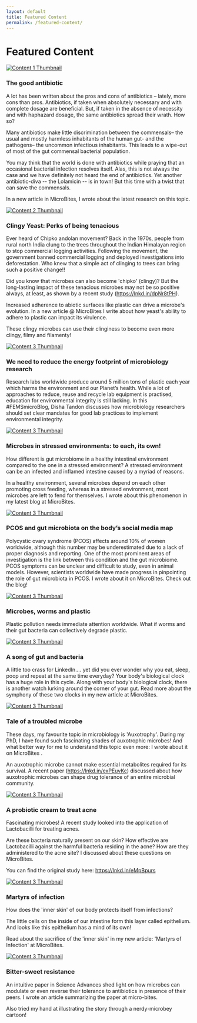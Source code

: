 ```yaml
---
layout: default
title: Featured Content
permalink: /featured-content/
---
```

<div id="featured-content" class="tab active">
    <h1>Featured Content</h1>
    <div class="featured-container">
    <div class="content-card">
      <a href="https://micro-bites.org/2024/07/08/the-good-antibiotic/">
	      <img src="https://microbitesorg.wordpress.com/wp-content/uploads/2024/07/lolamicin_antibiotic_bacteria.png" alt="Content 1 Thumbnail"></a>
      		<div class="content-text">
		        <h3>The good antibiotic</h3>
			        <p>A lot has been written about the pros and cons of antibiotics – lately, more cons than pros. Antibiotics, if taken when absolutely necessary and with complete dosage are beneficial. But, if taken in the absence of necessity and with haphazard dosage, the same antibiotics spread their wrath. How so?

Many antibiotics make little discrimination between the commensals– the usual and mostly harmless inhabitants of the human gut- and the pathogens– the uncommon infectious inhabitants. This leads to a wipe-out of most of the gut commensal bacterial population. 

You may think that the world is done with antibiotics while praying that an occasional bacterial infection resolves itself. Alas, this is not always the case and we have definitely not heard the end of antibiotics. Yet another antibiotic-diva -- the Lolamicin -- is in town! But this time with a twist that can save the commensals.

In a new article in MicroBites, I wrote about the latest research on this topic.</p>
	</div>
    </div>
    <div class="content-card">
    <a href="https://micro-bites.org/2024/02/16/clingy-yeast-perks-of-being-tenacious/">
	    <img src="https://microbitesorg.wordpress.com/wp-content/uploads/2024/02/yeast3.png" alt="Content 2 Thumbnail"></a>
      <div class="content-text">
        <h3>Clingy Yeast: Perks of being tenacious</h3>
        <p>Ever heard of Chipko andolan movement? Back in the 1970s, people from rural north India clung to the trees throughout the Indian Himalayan region to stop commercial logging activities. Following the movement, the government banned commercial logging and deployed investigations into deforestation. Who knew that a simple act of clinging to trees can bring such a positive change!! 

Did you know that microbes can also become 'chipko' (clingy)? But the long-lasting impact of these tenacious microbes may not be so positive always, at least, as shown by a recent study (https://lnkd.in/dpNr8tPH).

Increased adherence to abiotic surfaces like plastic can drive a microbe's evolution. In a new article @ MicroBites I write about how yeast's ability to adhere to plastic can impact its virulence. 

These clingy microbes can use their clinginess to become even more clingy, filmy and filamenty!
	</p>
      	</div>
      </div>
    <div class="content-card">
    <a href="https://fems-microbiology.org/femsmicroblog-reduce-energy-footprint-of-microbiology-research/">
	    <img src="https://fems-microbiology.org/wp-content/uploads/2021/07/Microbe_Science-1024x672.png" alt="Content 3 Thumbnail"></a>
      <div class="content-text">
        <h3>We need to reduce the energy footprint of microbiology research</h3>
	<p>Research labs worldwide produce around 5 million tons of plastic each year which harms the environment and our Planet’s health. While a lot of approaches to reduce, reuse and recycle lab equipment is practised, education for environmental integrity is still lacking. In this #FEMSmicroBlog, Disha Tandon discusses how microbiology researchers should set clear mandates for good lab practices to implement environmental integrity. </p>
    </div>
    </div>
    <div class="content-card">
    <a href="https://micro-bites.org/2023/06/07/microbes-in-stressed-environments-to-each-its-own/">
	    <img src="https://microbitesorg.wordpress.com/wp-content/uploads/2023/05/toeachitsown_pic.png" alt="Content 3 Thumbnail"></a>
      <div class="content-text">
        <h3>Microbes in stressed environments: to each, its own!</h3>
	<p>How different is gut microbiome in a healthy intestinal environment compared to the one in a stressed environment? A stressed environment can be an infected and inflamed intestine caused by a myriad of reasons.

In a healthy environment, several microbes depend on each other promoting cross feeding, whereas in a stressed environment, most microbes are left to fend for themselves. I wrote about this phenomenon in my latest blog at MicroBites.
	</p>
      	</div>
      </div>
    <div class="content-card">
    <a href="https://micro-bites.org/2023/02/13/pcos-and-gut-microbiota-on-the-bodys-social-media-map/">
	    <img src="https://microbitesorg.wordpress.com/wp-content/uploads/2023/02/pcos_gutmicrobe.png" alt="Content 3 Thumbnail"></a>
      <div class="content-text">
        <h3>PCOS and gut microbiota on the body’s social media map</h3>
	<p>Polycystic ovary syndrome (PCOS) affects around 10% of women worldwide, although this number may be underestimated due to a lack of proper diagnosis and reporting. One of the most prominent areas of investigation is the link between this condition and the gut microbiome. PCOS symptoms can be unclear and difficult to study, even in animal models. However, scientists worldwide have made progress in pinpointing the role of gut microbiota in PCOS.
	I wrote about it on MicroBites. Check out the blog!</p>
    </div>
      </div>
    <div class="content-card">
    <a href="https://micro-bites.org/2022/08/08/microbes-worms-and-plastic/">
	    <img src="https://microbitesorg.wordpress.com/wp-content/uploads/2022/08/featuredimage-1.png" alt="Content 3 Thumbnail"></a>
      <div class="content-text">
        <h3>Microbes, worms and plastic</h3>
	<p>Plastic pollution needs immediate attention worldwide. What if worms and their gut bacteria can collectively degrade plastic.</p>
      </div>
    </div>
    <div class="content-card">
    <a href="https://micro-bites.org/2022/07/18/a-song-of-gut-and-bacteria/">
	    <img src="https://microbitesorg.wordpress.com/wp-content/uploads/2022/07/150551-pre.jpg" alt="Content 3 Thumbnail"></a>
      <div class="content-text">
        <h3>A song of gut and bacteria</h3>
	<p>A little too crass for LinkedIn.... yet did you ever wonder why you eat, sleep, poop and repeat at the same time everyday? Your body's biological clock has a huge role in this cycle.
Along with your body's biological clock, there is another watch lurking around the corner of your gut. Read more about the symphony of these two clocks in my new article at MicroBites.</p>
      </div>
    </div>
    <div class="content-card">
    <a href="https://micro-bites.org/2022/04/25/tale-of-a-troubled-microbe/">
	    <img src="https://microbitesorg.wordpress.com/wp-content/uploads/2022/04/featuredimage.png" alt="Content 3 Thumbnail"></a>
      <div class="content-text">
        <h3>Tale of a troubled microbe</h3>
	<p>These days, my favourite topic in microbiology is 'Auxotrophy'. During my PhD, I have found such fascinating shades of auxotrophic microbes! And what better way for me to understand this topic even more: I wrote about it on MicroBites . 

An auxotrophic microbe cannot make essential metabolites required for its survival. A recent paper (https://lnkd.in/exPEuvKc) discussed about how auxotrophic microbes can shape drug tolerance of an entire microbial community.</p>
      </div>
    </div>
    <div class="content-card">
    <a href="https://micro-bites.org/2022/03/16/a-probiotic-cream-to-treat-acne/">
	    <img src="https://microbitesorg.wordpress.com/wp-content/uploads/2022/03/acne_drawing.png" alt="Content 3 Thumbnail"></a>
      <div class="content-text">
        <h3>A probiotic cream to treat acne</h3>
	<p>Fascinating microbes! A recent study looked into the application of Lactobacilli for treating acnes. 

Are these bacteria naturally present on our skin? How effective are Lactobacilli against the harmful bacteria residing in the acne? How are they administered to the acne site? I discussed about these questions on MicroBites.

You can find the original study here: https://lnkd.in/eMpBpurs
</p>
      </div>
    </div>
    <div class="content-card">
    <a href="https://micro-bites.org/2022/02/18/martyrs-of-infection/">
	    <img src="https://microbitesorg.wordpress.com/wp-content/uploads/2022/02/thumbnail_martyrsofinfectionillustration1-1.png" alt="Content 3 Thumbnail"></a>
      <div class="content-text">
        <h3>Martyrs of infection</h3>
	<p>How does the 'inner skin' of our body protects itself from infections? 

The little cells on the inside of our intestine form this layer called epithelium. And looks like this epithelium has a mind of its own! 

Read about the sacrifice of the 'inner skin' in my new article: 'Martyrs of Infection' at MicroBites.</p>
      </div>
    </div>
    <div class="content-card">
    <a href="https://micro-bites.org/2022/01/26/bitter-sweet-resistance/">
	    <img src="https://microbitesorg.wordpress.com/wp-content/uploads/2022/01/thumbnail_bittersweetresistanceillustration.png" alt="Content 3 Thumbnail"></a>
      <div class="content-text">
        <h3>Bitter-sweet resistance</h3>
	<p>An intuitive paper in Science Advances shed light on how microbes can modulate or even reverse their tolerance to antibiotics in presence of their peers. I wrote an article summarizing the paper at micro-bites.

Also tried my hand at illustrating the story through a nerdy-microbey cartoon!</p>
      </div>
